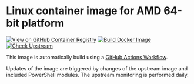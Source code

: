 # Linux container image for AMD 64-bit platform

[![View on GitHub Container Registry](https://img.shields.io/badge/View%20on-GitHub%20Container%20Registry-blue?logo=github)](https://ghcr.io/workoho/azauto-common-runbook-fw)
[![Build Docker Image](https://github.com/Workoho/AzAuto-Common-Runbook-FW.Docker/actions/workflows/docker.yml/badge.svg)](https://github.com/Workoho/AzAuto-Common-Runbook-FW.Docker/actions/workflows/docker.yml)
[![Check Upstream](https://github.com/Workoho/AzAuto-Common-Runbook-FW.Docker/actions/workflows/upstreams.yml/badge.svg)](https://github.com/Workoho/AzAuto-Common-Runbook-FW.Docker/actions/workflows/upstreams.yml)

This image is automatically build using a [GitHub Actions Workflow](https://github.com/Workoho/AzAuto-Common-Runbook-FW.Docker/blob/main/.github/workflows/docker.yml).

Updates of the image are triggered by changes of the upstream image and included PowerShell modules. The upstream monitoring is performed daily.
